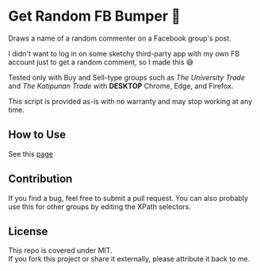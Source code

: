 # Get Random FB Bumper 🔮

Draws a name of a random commenter on a Facebook group's post. 

I didn't want to log in on some sketchy third-party app with my own FB account just to get a random comment, so I made this 😅

Tested only with Buy and Sell-type groups such as *The University Trade* and *The Katipunan Trade* with **DESKTOP** Chrome, Edge, and Firefox. 

This script is provided as-is with no warranty and may stop working at any time. 

## How to Use

See this [page](https://kenzojrc.github.io/get-random-fb-bumper)

## Contribution

If you find a bug, feel free to submit a pull request. You can also probably use this for other groups by editing the XPath selectors.

## License

This repo is covered under MIT.  
If you fork this project or share it externally, please attribute it back to me.